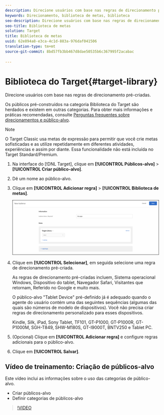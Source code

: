 ```yaml
---
description: Direcione usuários com base nas regras de direcionamento pré-criadas.
keywords: Direcionamento, biblioteca de metas, biblioteca
seo-description: Direcione usuários com base nas regras de direcionamento pré-criadas.
seo-title: Biblioteca de metas
solution: Target
title: Biblioteca de metas
uuid: 62e894a8-e3ca-4c1d-883a-976daf041506
translation-type: tm+mt
source-git-commit: 8bd57fb3bb467d8dae50535b6c367995f2acabac

---
```



# Biblioteca do Target{#target-library}

Direcione usuários com base nas regras de direcionamento pré-criadas.

Os públicos pré-construídos na categoria Biblioteca do Target são herdados e existem em outras categorias. Para obter mais informações e práticas recomendadas, consulte [Perguntas frequentes sobre direcionamentos e público-alvo](../../../c-target/c-troubleshooting-targets-and-audiences/troubleshooting-targets-and-audiences.md#concept_C4EE4B8F4840430CBD798D579A8F208D).

>[!NOTE]
>
>O Target Classic usa metas de expressão para permitir que você crie metas sofisticadas e as utilize repetidamente em diferentes atividades, experiências e assim por diante. Essa funcionalidade não está incluída no Target Standard/Premium.

1. Na interface do [!DNL Target], clique em **[!UICONTROL Públicos-alvo]** &gt; **[!UICONTROL Criar público-alvo]**.
1. Dê um nome ao público-alvo.
1. Clique em **[!UICONTROL Adicionar regra]** &gt; **[!UICONTROL Biblioteca de metas]**.

   ![Biblioteca do Target](assets/target_library.png)

1. Clique em **[!UICONTROL Selecionar]**, em seguida selecione uma regra de direcionamento pré-criada.

   As regras de direcionamento pré-criadas incluem, Sistema operacional Windows, Dispositivo do tablet, Navegador Safari, Visitantes que retornam, Referido no Google e muito mais.

   O público-alvo "Tablet Device" pré-definido já é adequado quando o agente do usuário contém uma das seguintes sequências (algumas das quais são números de modelo de dispositivos). Você não precisa criar regras de direcionamento personalizado para esses dispositivos.

   Kindle, Silk, iPad, Sony Tablet, TF101, GT-P1000, GT-P1000R, GT-P1000M, SGH-T849, SHW-M180S, GT-I9000T, BNTV250 e Tablet PC.

1. (Opcional) Clique em **[!UICONTROL Adicionar regra]** e configure regras adicionais para o público-alvo.
1. Clique em **[!UICONTROL Salvar]**.

## Vídeo de treinamento: Criação de públicos-alvo

Este vídeo inclui as informações sobre o uso das categorias de público-alvo.

* Criar públicos-alvo
* Definir categorias de públicos-alvo

>[!VIDEO](https://video.tv.adobe.com/v/17392?captions=por_br)
